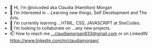 - 👋 Hi, I’m @ivicoded aka Claudia (Hamilton) Morgan
- 👀 I’m interested in ...Learning new things, Self Development and The Arts.
- 🌱 I’m currently learning ...HTML, CSS, JAVASCRIPT at SheCodes.
- 💞️ I’m looking to collaborate on ...any new projects.
- 📫 How to reach me ...claudiamorgan833@gmail.com or on LinkedIN https://www.linkedin.com/in/claudiamorgan/

<!---
ivicoded/ivicoded is a ✨ special ✨ repository because its `README.md` (this file) appears on your GitHub profile.
You can click the Preview link to take a look at your changes.
--->
